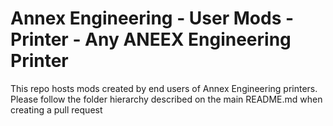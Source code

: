 # Annex Engineering - User Mods - Printer - Any ANEEX Engineering Printer

This repo hosts mods created by end users of Annex Engineering printers. Please follow the folder hierarchy described on the main README.md when creating a pull request